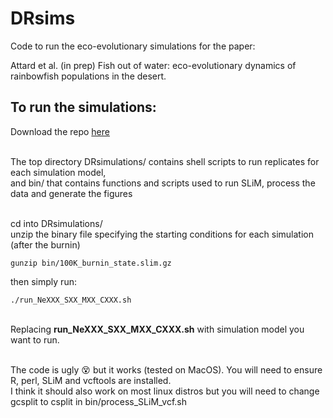 # DRsims
 Code to run the eco-evolutionary simulations for the paper:
 
 Attard et al. (in prep) Fish out of water: eco-evolutionary dynamics of rainbowfish populations in the desert.
 
## To run the simulations:

Download the repo [here](https://github.com/pygmyperch/DRsims/archive/master.zip)


\
The top directory DRsimulations/ contains shell scripts to run replicates for each simulation model,<br />
and bin/ that contains functions and scripts used to run SLiM, process the data and generate the figures<br />

\
cd into DRsimulations/<br />
unzip the binary file specifying the starting conditions for each simulation (after the burnin)

```
gunzip bin/100K_burnin_state.slim.gz

```


then simply run:

```
./run_NeXXX_SXX_MXX_CXXX.sh

```

\
Replacing **run_NeXXX_SXX_MXX_CXXX.sh** with simulation model you want to run.<br />



\
The code is ugly :dizzy_face: but it works (tested on MacOS). You will need to ensure R, perl, SLiM and vcftools are installed.
\
I think it should also work on most linux distros but you will need to change gcsplit to csplit in bin/process_SLiM_vcf.sh 
